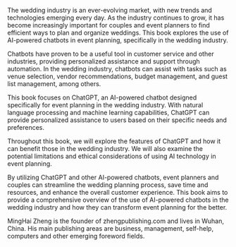 
The wedding industry is an ever-evolving market, with new trends and technologies emerging every day. As the industry continues to grow, it has become increasingly important for couples and event planners to find efficient ways to plan and organize weddings. This book explores the use of AI-powered chatbots in event planning, specifically in the wedding industry.

Chatbots have proven to be a useful tool in customer service and other industries, providing personalized assistance and support through automation. In the wedding industry, chatbots can assist with tasks such as venue selection, vendor recommendations, budget management, and guest list management, among others.

This book focuses on ChatGPT, an AI-powered chatbot designed specifically for event planning in the wedding industry. With natural language processing and machine learning capabilities, ChatGPT can provide personalized assistance to users based on their specific needs and preferences.

Throughout this book, we will explore the features of ChatGPT and how it can benefit those in the wedding industry. We will also examine the potential limitations and ethical considerations of using AI technology in event planning.

By utilizing ChatGPT and other AI-powered chatbots, event planners and couples can streamline the wedding planning process, save time and resources, and enhance the overall customer experience. This book aims to provide a comprehensive overview of the use of AI-powered chatbots in the wedding industry and how they can transform event planning for the better.

MingHai Zheng is the founder of zhengpublishing.com and lives in Wuhan, China. His main publishing areas are business, management, self-help, computers and other emerging foreword fields.
